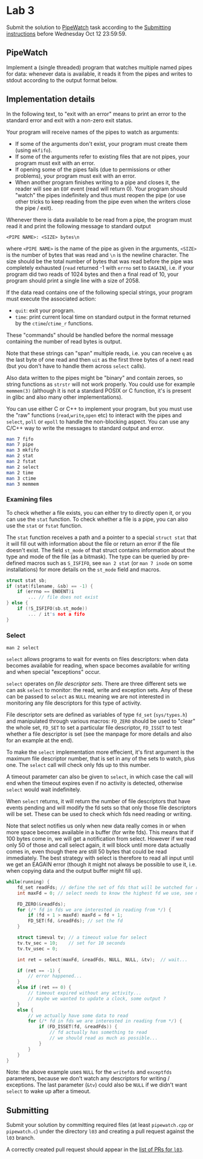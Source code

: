 Lab 3
=====

Submit the solution to [PipeWatch](#pipewatch) task according to the
[Submitting instructions](#submitting) before Wednesday Oct 12 23:59:59.


PipeWatch
---------

Implement a (single threaded) program that watches multiple named pipes for
data: whenever data is available, it reads it from the pipes and writes to
stdout according to the output format below.

## Implementation details

In the following text, to "exit with an error" means to print an error to the
standard error and exit with a non-zero exit status.

Your program will receive names of the pipes to watch as arguments:
- If some of the arguments don't exist, your program must create them (using
  `mkfifo`).
- If some of the arguments refer to existing files that are not pipes, your
  program must exit with an error.
- If opening some of the pipes fails (due to permissions or other problems),
  your program must exit with an error.
- When another program finishes writing to a pipe and closes it, the reader will
  see an `EOF` event (read will return 0). Your program should "watch" the pipes
  indefinitely and thus must reopen the pipe (or use other tricks to keep
  reading from the pipe even when the writers close the pipe / exit).

Whenever there is data available to be read from a pipe, the program must read
it and print the following message to standard output

    <PIPE NAME>: <SIZE> bytes\n

where `<PIPE NAME>` is the name of the pipe as given in the arguments, `<SIZE>`
is the number of bytes that was read and `\n` is the newline character. The size
should be the total number of bytes that was read before the pipe was completely
exhausted (`read` returned -1 with `errno` set to `EAGAIN`), i.e. if your
program did two reads of 1024 bytes and then a final read of 10, your program
should print a single line with a size of 2058.

If the data read contains one of the following special strings, your program
must execute the associated action:

- `quit`: exit your program.
- `time`: print current local time on standard output in the format returned by
  the `ctime`/`ctime_r` functions.

These "commands" should be handled before the normal message containing the
number of read bytes is output.

Note that these strings can "span" multiple reads, i.e. you can receive `q` as
the last byte of one read and then `uit` as the first three bytes of a next read
(but you don't have to handle them across `select` calls).

Also data written to the pipes might be "binary" and contain zeroes, so string
functions as `strstr` will not work properly. You could use for example
`memmem(3)` (although it is not a standard POSIX or C function, it's is present
in glibc and also many other implementations).

You can use either C or C++ to implement your program, but you must use the
"raw" functions (`read`,`write`,`open` etc) to interact with the pipes and
`select`, `poll` or `epoll` to handle the non-blocking aspect. You can use any
C/C++ way to write the messages to standard output and error.

```sh
man 7 fifo
man 7 pipe
man 3 mkfifo
man 2 stat
man 2 fstat
man 2 select
man 2 time
man 3 ctime
man 3 memmem
```

### Examining files

To check whether a file exists, you can either try to directly open it, or you
can use the `stat` function. To check whether a file is a pipe, you can also
use the `stat` or `fstat` function.

The `stat` function receives a path and a pointer to a special
`struct stat` that it will fill out with information about the file or return an error
if the file doesn't exist. The field `st_mode` of that struct contains information about the
type and mode of the file (as a bitmask). The type can be queried by pre-defined macros such as
`S_ISFIFO`, see `man 2 stat` (or `man 7 inode` on some installations) for more details on the
`st_mode` field and macros.

```c++
struct stat sb;
if (stat(filename, &sb) == -1) {
	if (errno == ENOENT)i
		... // file does not exist
} else {
	if (!S_ISFIFO(sb.st_mode))
		... / it's not a fifo
}
```

### Select

    man 2 select

`select` allows programs to wait for events on files descriptors: when data
becomes available for reading, when space becomes available for writing and when
special "exceptions" occur.

`select` operates on *file descriptor sets*. There are three different sets we
can ask `select` to monitor: the read, write and exception sets. Any of these
can be passed to `select` as `NULL` meaning we are not interested in monitoring
any file descriptors for this type of activity.

File descriptor sets are defined as variables of type `fd_set` (`sys/types.h`)
and manipulated through various macros: `FD_ZERO` should be used to "clear" the
whole set, `FD_SET` to set a particular file descriptor, `FD_ISSET` to test
whether a file descriptor is set (see the manpage for more details and also for
an example at the end).

To make the `select` implementation more effecient, it's first argument is the
maximum file descriptor number, that is set in any of the sets to watch, plus
one.  The `select` call will check only fds up to this number.

A timeout parameter can also be given to `select`, in which case the call will
end when the timeout expires even if no activity is detected, otherwise `select`
would wait indefinitely.

When `select` returns, it will return the number of file descriptors that have
events pending and will modify the fd sets so that only those file descriptors
will be set. These can be used to check which fds need reading or writing.

Note that select notifies us only when new data really comes in or when more
space becomes available in a buffer (for write fds). This means that if 100
bytes come in, we will get a notification from select. However if we read only
50 of those and call select again, it will block until more data actually comes
in, even though there are still 50 bytes that could be read immediately. The
best strategy with select is therefore to read all input until we get an EAGAIN
error (though it might not always be possible to use it, i.e. when copying data
and the output buffer might fill up).


```c++
while(running) {
	fd_set readFds; // define the set of fds that will be watched for reading
	int maxFd = 0; // select needs to know the highest fd we use, see manual

	FD_ZERO(&readFds);
	for (/* fd in fds we are interested in reading from */) {
		if (fd + 1 > maxFd) maxFd = fd + 1;
		FD_SET(fd, &readFds); // set the fd
	}

	struct timeval tv; // a timeout value for select
	tv.tv_sec = 10;    // set for 10 seconds
	tv.tv_usec = 0;

	int ret = select(maxFd, &readFds, NULL, NULL, &tv);  // wait...

	if (ret == -1) {
		// error happened...
	}
	else if (ret == 0) {
		// timeout expired without any activity...
		// maybe we wanted to update a clock, some output ?
	}
	else {
		// we actually have some data to read
		for (/* fd in fds we are interested in reading from */) {
			if (FD_ISSET(fd, &readFds)) {
				// fd actually has something to read
				// we should read as much as possible...
			}
		}
	}
}
```

Note: the above example uses `NULL` for the `writefds` and `exceptfds`
parameters, because we don't watch any descriptors for writing / exceptions.
The last parameter (`&tv`) could also be `NULL` if we didn't want `select` to
wake up after a timeout.

Submitting
----------

Submit your solution by committing required files (at least `pipewatch.cpp` or `pipewatch.c`)
under the directory `l03` and creating a pull request against the `l03` branch.

A correctly created pull request should appear in the
[list of PRs for `l03`](https://github.com/pulls?utf8=%E2%9C%93&q=is%3Aopen+is%3Apr+user%3AFMFI-UK-2-AIN-118+base%3Al03).
